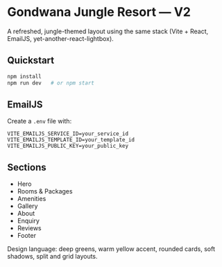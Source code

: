 # Gondwana Jungle Resort — V2

A refreshed, jungle-themed layout using the same stack (Vite + React, EmailJS, yet-another-react-lightbox).

## Quickstart
```bash
npm install
npm run dev   # or npm start
```

## EmailJS
Create a `.env` file with:
```
VITE_EMAILJS_SERVICE_ID=your_service_id
VITE_EMAILJS_TEMPLATE_ID=your_template_id
VITE_EMAILJS_PUBLIC_KEY=your_public_key
```

## Sections
- Hero
- Rooms & Packages
- Amenities
- Gallery
- About
- Enquiry
- Reviews
- Footer

Design language: deep greens, warm yellow accent, rounded cards, soft shadows, split and grid layouts.
